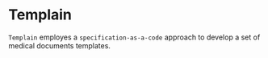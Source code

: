 # Templain

`Templain` employes a `specification-as-a-code` approach to develop a set of medical documents templates.
